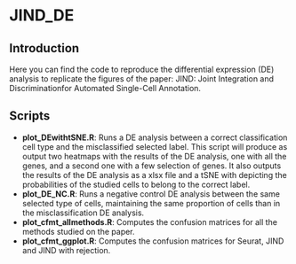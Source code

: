 # JIND_DE

## Introduction
Here you can find the code to reproduce the differential expression (DE) analysis to replicate the figures of the paper:
JIND: Joint Integration and Discriminationfor Automated Single-Cell Annotation.

## Scripts
* __plot_DEwithtSNE.R__: Runs a DE analysis between a correct classification cell type and the misclassified selected label. This script will produce as output two heatmaps with the results of the DE analysis, one with all the genes, and a second one with a few selection of genes. It also outputs the results of the DE analysis as a xlsx file and a tSNE with depicting the probabilities of the studied cells to belong to the correct label.
* __plot_DE_NC.R__: Runs a negative control DE analysis between the same selected type of cells, maintaining the same proportion of cells than in the misclassification DE analysis.
* __plot_cfmt_allmethods.R__: Computes the confusion matrices for all the methods studied on the paper.
* __plot_cfmt_ggplot.R__: Computes the confusion matrices for Seurat, JIND and JIND with rejection. 

<!--
## Data availability:
The output of the predictions for all the methods are available on the _Data_ folder.
The original gene expression data used for the DE analysis and for generating the predictions are available at XXX
-->
